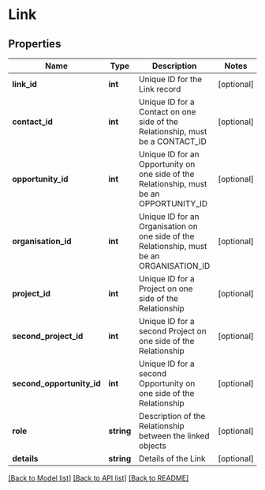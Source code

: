 # Link

## Properties
Name | Type | Description | Notes
------------ | ------------- | ------------- | -------------
**link_id** | **int** | Unique ID for the Link record | [optional] 
**contact_id** | **int** | Unique ID for a Contact on one side of the Relationship, must be a CONTACT_ID | [optional] 
**opportunity_id** | **int** | Unique ID for an Opportunity on one side of the Relationship, must be an OPPORTUNITY_ID | [optional] 
**organisation_id** | **int** | Unique ID for an Organisation on one side of the Relationship, must be an ORGANISATION_ID | [optional] 
**project_id** | **int** | Unique ID for a Project on one side of the Relationship | [optional] 
**second_project_id** | **int** | Unique ID for a second Project on one side of the Relationship | [optional] 
**second_opportunity_id** | **int** | Unique ID for a second Opportunity on one side of the Relationship | [optional] 
**role** | **string** | Description of the Relationship between the linked objects | [optional] 
**details** | **string** | Details of the Link | [optional] 

[[Back to Model list]](../README.md#documentation-for-models) [[Back to API list]](../README.md#documentation-for-api-endpoints) [[Back to README]](../README.md)


